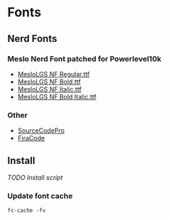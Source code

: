 # Fonts

## Nerd Fonts

### Meslo Nerd Font patched for Powerlevel10k

- [MesloLGS NF Regular.ttf](https://github.com/romkatv/powerlevel10k-media/raw/master/MesloLGS%20NF%20Regular.ttf)
 - [MesloLGS NF Bold.ttf](https://github.com/romkatv/powerlevel10k-media/raw/master/MesloLGS%20NF%20Bold.ttf)
- [MesloLGS NF Italic.ttf](https://github.com/romkatv/powerlevel10k-media/raw/master/MesloLGS%20NF%20Italic.ttf)
- [MesloLGS NF Bold Italic.ttf](https://github.com/romkatv/powerlevel10k-media/raw/master/MesloLGS%20NF%20Bold%20Italic.ttf)

### Other

- [SourceCodePro](https://github.com/ryanoasis/nerd-fonts/releases/latest/download/SourceCodePro.zip)
- [FiraCode](https://github.com/ryanoasis/nerd-fonts/releases/latest/download/FiraCode.zip)

## Install

_TODO Install script_

### Update font cache

```shell
fc-cache -fv
```